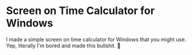 # Screen on Time Calculator for Windows 

I made a simple screen on time calculator for Windows that you might use. Yep, literally I'm bored and made this bullshit. 🤡